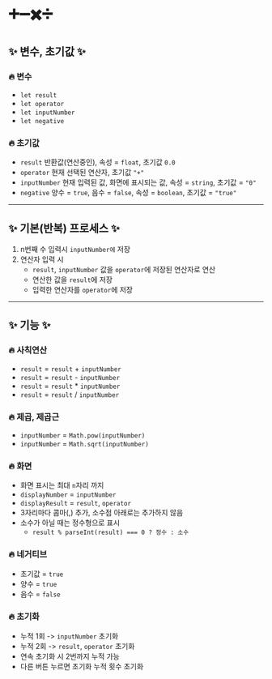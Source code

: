 # ➕➖✖️➗

## ✨ 변수, 초기값 ✨

### 🔥 변수

-   `let result`
-   `let operator`
-   `let inputNumber`
-   `let negative`

### 🔥 초기값

-   `result` 반환값(연산중인), 속성 = `float`, 초기값 `0.0`
-   `operator` 현재 선택된 연산자, 초기값 `"+"`
-   `inputNumber` 현재 입력된 값, 화면에 표시되는 값, 속성 = `string`, 초기값 = `"0"`
-   `negative` 양수 = `true`, 음수 = `false`, 속성 = `boolean`, 초기값 = `"true"`

---

## ✨ 기본(반복) 프로세스 ✨

1. n번째 수 입력시 `inputNumber에` 저장
2. 연산자 입력 시
    - `result`, `inputNumber` 값을 `operator`에 저장된 연산자로 연산
    - 연산한 값을 `result`에 저장
    - 입력한 연산자를 `operator`에 저장

---

## ✨ 기능 ✨

### 🔥 사칙연산

-   `result` = `result` + `inputNumber`
-   `result` = `result` - `inputNumber`
-   `result` = `result` \* `inputNumber`
-   `result` = `result` / `inputNumber`

### 🔥 제곱, 제곱근

-   `inputNumber` = `Math.pow(inputNumber)`
-   `inputNumber` = `Math.sqrt(inputNumber)`

### 🔥 화면

-   화면 표시는 최대 `n`자리 까지
-   `displayNumber` = `inputNumber`
-   `displayResult` = `result`, `operator`
-   3자리마다 콤마(,) 추가, 소수점 아래로는 추가하지 않음
-   소수가 아닐 때는 정수형으로 표시
    -   `result % parseInt(result) === 0 ? 정수 : 소수`

### 🔥 네거티브

-   초기값 = `true`
-   양수 = `true`
-   음수 = `false`

### 🔥 초기화

-   누적 1회 -> `inputNumber` 초기화
-   누적 2회 -> `result`, `operator` 초기화
-   연속 초기화 시 2번까지 누적 가능
-   다른 버튼 누르면 초기화 누적 횟수 초기화
